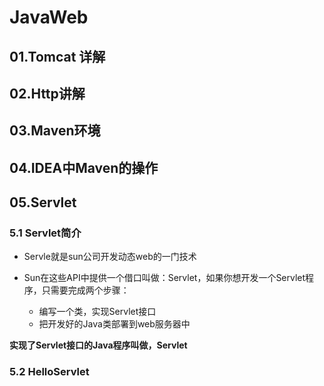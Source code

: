 # JavaWeb

## 01.Tomcat 详解

## 02.Http讲解

## 03.Maven环境

## 04.IDEA中Maven的操作

## 05.Servlet

### 5.1 Servlet简介

- Servle就是sun公司开发动态web的一门技术

- Sun在这些API中提供一个借口叫做：Servlet，如果你想开发一个Servlet程序，只需要完成两个步骤：
  - 编写一个类，实现Servlet接口
  - 把开发好的Java类部署到web服务器中

**实现了Servlet接口的Java程序叫做，Servlet**

### 5.2 HelloServlet



